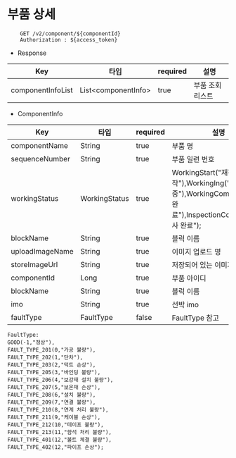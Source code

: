 # 부품 상세

```
    GET /v2/component/${componentId}
    Authorization : ${access_token}
```


- Response

Key| 타입                   | required |설명
---|----------------------|----------|---|
componentInfoList| List\<componentInfo> | true     |부품 조회 리스트

- ComponentInfo

Key| 타입            | required |설명
---|---------------|----------|---|
componentName| String        | true     |부품 명
sequenceNumber| String        | true    |부품 일련 번호
workingStatus| WorkingStatus | true    |WorkingStart("재작업 시작"),WorkingIng("작업 중"),WorkingComplete("작업 완료"),InspectionComplete("검사 완료");
blockName| String        | true    |블럭 이름
uploadImageName| String        | true    | 이미지 업로드 명
storeImageUrl| String        | true    | 저장되어 있는 이미지  URI
componentId| Long          | true    | 부품 아이디
blockName| String     | true    | 블럭 이름
imo| String     | true    | 선박 imo
faultType| FaultType     | false    | FaultType 참고



    FaultType:
    GOOD(-1,"정상"),
    FAULT_TYPE_201(0,"가공 불량"),
    FAULT_TYPE_202(1,"단차"),
    FAULT_TYPE_203(2,"덕트 손상"),
    FAULT_TYPE_205(3,"바인딩 불량"),
    FAULT_TYPE_206(4,"보강재 설치 불량"),
    FAULT_TYPE_207(5,"보온재 손상"),
    FAULT_TYPE_208(6,"설치 불량"),
    FAULT_TYPE_209(7,"연결 불량"),
    FAULT_TYPE_210(8,"연계 처리 불량"),
    FAULT_TYPE_211(9,"케이블 손상"),
    FAULT_TYPE_212(10,"테이프 불량"),
    FAULT_TYPE_213(11,"함석 처리 불량"),
    FAULT_TYPE_401(12,"볼트 체결 불량"),
    FAULT_TYPE_402(12,"파이프 손상");
